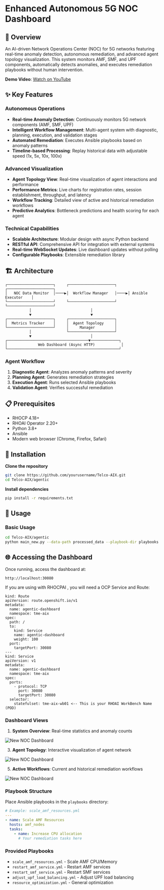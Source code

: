 # Enhanced Autonomous 5G NOC Dashboard

## 🚀 Overview

An AI-driven Network Operations Center (NOC) for 5G networks featuring real-time anomaly detection, autonomous remediation, and advanced agent topology visualization. This system monitors AMF, SMF, and UPF components, automatically detects anomalies, and executes remediation playbooks without human intervention.

**Demo Video**: [Watch on YouTube](https://www.youtube.com/watch?v=nQlEBPeQ1hk)

## ✨ Key Features

### Autonomous Operations
- **Real-time Anomaly Detection**: Continuously monitors 5G network components (AMF, SMF, UPF)
- **Intelligent Workflow Management**: Multi-agent system with diagnostic, planning, execution, and validation stages
- **Automated Remediation**: Executes Ansible playbooks based on anomaly patterns
- **Timeline-based Processing**: Replay historical data with adjustable speed (1x, 5x, 10x, 100x)

### Advanced Visualization
- **Agent Topology View**: Real-time visualization of agent interactions and performance
- **Performance Metrics**: Live charts for registration rates, session establishment, throughput, and latency
- **Workflow Tracking**: Detailed view of active and historical remediation workflows
- **Predictive Analytics**: Bottleneck predictions and health scoring for each agent

### Technical Capabilities
- **Scalable Architecture**: Modular design with async Python backend
- **RESTful API**: Comprehensive API for integration with external systems
- **Real-time WebSocket Updates**: Live dashboard updates without polling
- **Configurable Playbooks**: Extensible remediation library

## 🏗️ Architecture

```
┌─────────────────────┐     ┌─────────────────────┐     ┌─────────────────────┐
│   NOC Data Monitor  │────▶│  Workflow Manager   │────▶│ Ansible Executor    │
└─────────────────────┘     └─────────────────────┘     └─────────────────────┘
           │                           │
           ▼                           ▼
┌─────────────────────┐     ┌─────────────────────┐
│  Metrics Tracker    │     │  Agent Topology     │
└─────────────────────┘     │     Manager         │
           │                └─────────────────────┘
           ▼                           │
┌─────────────────────────────────────▼─────────────┐
│              Web Dashboard (Async HTTP)            │
└───────────────────────────────────────────────────┘
```

### Agent Workflow
1. **Diagnostic Agent**: Analyzes anomaly patterns and severity
2. **Planning Agent**: Generates remediation strategies
3. **Execution Agent**: Runs selected Ansible playbooks
4. **Validation Agent**: Verifies successful remediation

## 📋 Prerequisites

- RHOCP 4.18+
- RHOAI Operator 2.20+
- Python 3.8+
- Ansible 
- Modern web browser (Chrome, Firefox, Safari)

## 🔧 Installation

**Clone the repository**
```bash
git clone https://github.com/yourusername/Telco-AIX.git
cd Telco-AIX/agentic
```

 **Install dependencies**
```bash
pip install -r requirements.txt
```

## 🚀 Usage

### Basic Usage
```bash
cd Telco-AIX/agentic
python main_new.py --data-path processed_data --playbook-dir playbooks
```

## 🌐 Accessing the Dashboard

Once running, access the dashboard at:
```
http://localhost:30080
```
If you are using with RHOCPAI , you will need a OCP Service and Route:
```
kind: Route
apiVersion: route.openshift.io/v1
metadata:
  name: agentic-dashboard
  namespace: tme-aix
spec:
  path: /
  to:
    kind: Service
    name: agentic-dashboard
    weight: 100
  port:
    targetPort: 30080
---
kind: Service
apiVersion: v1
metadata:
  name: agentic-dashboard
  namespace: tme-aix
spec:
  ports:
    - protocol: TCP
      port: 30080
      targetPort: 30080
  selector:
    statefulset: tme-aix-wb01 <-- This is your RHOAI WorkBench Name (POD)

```

### Dashboard Views
1. **System Overview**: Real-time statistics and anomaly counts

![New NOC Dashboard](https://raw.githubusercontent.com/open-experiments/Telco-AIX/refs/heads/main/agentic/images/n1.png)

3. **Agent Topology**: Interactive visualization of agent network
   
![New NOC Dashboard](https://raw.githubusercontent.com/open-experiments/Telco-AIX/refs/heads/main/agentic/images/n2.png)

5. **Active Workflows**: Current and historical remediation workflows

![New NOC Dashboard](https://raw.githubusercontent.com/open-experiments/Telco-AIX/refs/heads/main/agentic/images/n3.png)


### Playbook Structure
Place Ansible playbooks in the `playbooks` directory:
```yaml
# Example: scale_amf_resources.yml
---
- name: Scale AMF Resources
  hosts: amf_nodes
  tasks:
    - name: Increase CPU allocation
      # Your remediation tasks here
```

### Provided Playbooks
- `scale_amf_resources.yml` - Scale AMF CPU/Memory
- `restart_amf_service.yml` - Restart AMF services
- `restart_smf_service.yml` - Restart SMF services  
- `adjust_upf_load_balancing.yml` - Adjust UPF load balancing
- `resource_optimization.yml` - General optimization

